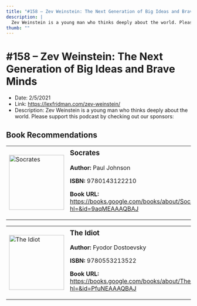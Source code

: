 ```yaml
---
title: "#158 – Zev Weinstein: The Next Generation of Big Ideas and Brave Minds"
description: |
  Zev Weinstein is a young man who thinks deeply about the world. Please support this podcast by checking out our sponsors:"
thumb: ""
---
```


# #158 – Zev Weinstein: The Next Generation of Big Ideas and Brave Minds

  - Date: 2/5/2021
  - Link: https://lexfridman.com/zev-weinstein/
  - Description: Zev Weinstein is a young man who thinks deeply about the world. Please support this podcast by checking out our sponsors:

## Book Recommendations

<table style="border: none;"><tr style="border: none;"><td style="border: none;"><img src="http://books.google.com/books/content?id=9aqMEAAAQBAJ&printsec=frontcover&img=1&zoom=1&source=gbs_api" alt="Socrates" width="150" style="vertical-align: top;"></td><td style="border: none; vertical-align: top;"><h3 style='margin-top: 5'>Socrates</h3><p><strong>Author:</strong> Paul Johnson</p><p><strong>ISBN:</strong> 9780143122210</p><p><strong>Book URL:</strong> <a href="https://books.google.com/books/about/Socrates.html?hl=&id=9aqMEAAAQBAJ">https://books.google.com/books/about/Socrates.html?hl=&id=9aqMEAAAQBAJ</a></p></td></tr></table>
<table style="border: none;"><tr style="border: none;"><td style="border: none;"><img src="http://books.google.com/books/content?id=PfuNEAAAQBAJ&printsec=frontcover&img=1&zoom=1&source=gbs_api" alt="The Idiot" width="150" style="vertical-align: top;"></td><td style="border: none; vertical-align: top;"><h3 style='margin-top: 5'>The Idiot</h3><p><strong>Author:</strong> Fyodor Dostoevsky</p><p><strong>ISBN:</strong> 9780553213522</p><p><strong>Book URL:</strong> <a href="https://books.google.com/books/about/The_Idiot.html?hl=&id=PfuNEAAAQBAJ">https://books.google.com/books/about/The_Idiot.html?hl=&id=PfuNEAAAQBAJ</a></p></td></tr></table>
